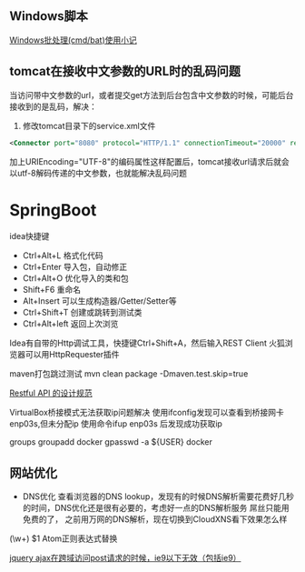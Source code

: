
## Windows脚本

[Windows批处理(cmd/bat)使用小记](https://www.zybuluo.com/yangfch3/note/338252)

## tomcat在接收中文参数的URL时的乱码问题
当访问带中文参数的url，或者提交get方法到后台包含中文参数的时候，可能后台接收到的是乱码，解决：
1. 修改tomcat目录下的service.xml文件
```xml
<Connector port="8080" protocol="HTTP/1.1" connectionTimeout="20000" redirectPort="8443" URIEncoding="UTF-8" />
```
加上URIEncoding="UTF-8"的编码属性这样配置后，tomcat接收url请求后就会以utf-8解码传递的中文参数，也就能解决乱码问题

# SpringBoot

idea快捷键
- Ctrl+Alt+L 格式化代码
- Ctrl+Enter 导入包，自动修正
- Ctrl+Alt+O 优化导入的类和包
- Shift+F6 重命名
- Alt+Insert 可以生成构造器/Getter/Setter等
- Ctrl+Shift+T 创建或跳转到测试类
- Ctrl+Alt+left 返回上次浏览

Idea有自带的Http调试工具，快捷键Ctrl+Shift+A，然后输入REST Client
火狐浏览器可以用HttpRequester插件

maven打包跳过测试
mvn clean package -Dmaven.test.skip=true

[Restful API 的设计规范](http://novoland.github.io/%E8%AE%BE%E8%AE%A1/2015/08/17/Restful%20API%20%E7%9A%84%E8%AE%BE%E8%AE%A1%E8%A7%84%E8%8C%83.html)

VirtualBox桥接模式无法获取ip问题解决
使用ifconfig发现可以查看到桥接网卡enp03s,但未分配ip
使用命令ifup enp03s 后发现成功获取ip

groups
groupadd docker
gpasswd -a ${USER} docker

## 网站优化
- DNS优化
查看浏览器的DNS lookup，发现有的时候DNS解析需要花费好几秒的时间，DNS优化还是很有必要的，考虑好一点的DNS解析服务
屌丝只能用免费的了， 之前用万网的DNS解析，现在切换到CloudXNS看下效果怎么样


(\w+)
$1
Atom正则表达式替换


[jquery ajax在跨域访问post请求的时候，ie9以下无效（包括ie9）](http://www.cnblogs.com/cxf520/p/5777119.html)

